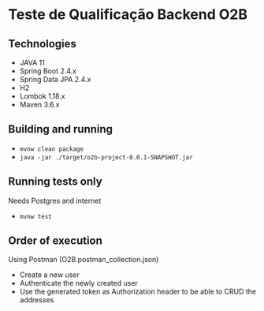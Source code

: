 # Teste de Qualificação Backend O2B

## Technologies
* JAVA 11
* Spring Boot 2.4.x
* Spring Data JPA 2.4.x
* H2
* Lombok 1.18.x
* Maven 3.6.x

## Building and running

* `mvnw clean package`
* `java -jar ./target/o2b-project-0.0.1-SNAPSHOT.jar`

## Running tests only

Needs Postgres and internet

* `mvnw test`

## Order of execution

Using Postman (O2B.postman_collection.json)

* Create a new user
* Authenticate the newly created user
* Use the generated token as Authorization header to be able to CRUD the addresses